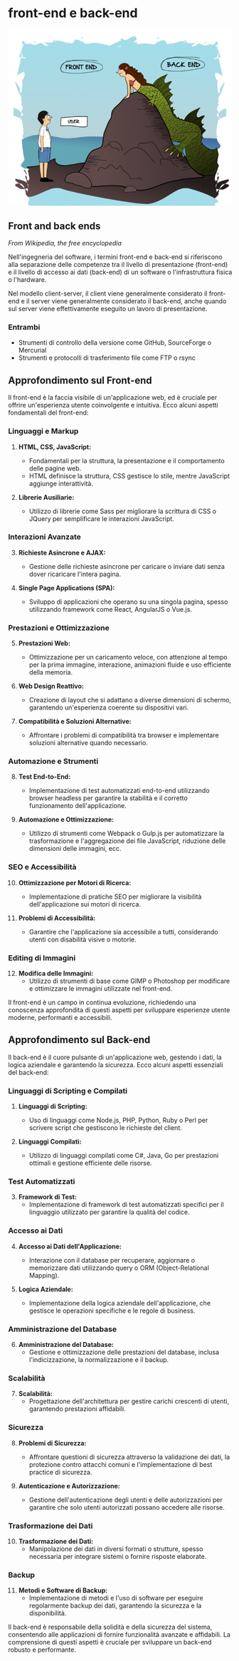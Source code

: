 # front-end e back-end

![frontend - backend](https://raw.githubusercontent.com/maboglia/Fondamenti/master/img/backend-frontend/backend_frontend.png)

## Front and back ends
*From Wikipedia, the free encyclopedia*

Nell'ingegneria del software, i termini front-end e back-end si riferiscono alla separazione delle competenze tra il livello di presentazione (front-end) e il livello di accesso ai dati (back-end) di un software o l'infrastruttura fisica o l'hardware. 

Nel modello client-server, il client viene generalmente considerato il front-end e il server viene generalmente considerato il back-end, anche quando sul server viene effettivamente eseguito un lavoro di presentazione.

### Entrambi 

* Strumenti di controllo della versione come GitHub, SourceForge o Mercurial
* Strumenti e protocolli di trasferimento file come FTP o rsync

## Approfondimento sul Front-end

Il front-end è la faccia visibile di un'applicazione web, ed è cruciale per offrire un'esperienza utente coinvolgente e intuitiva. Ecco alcuni aspetti fondamentali del front-end:

### Linguaggi e Markup

1. **HTML, CSS, JavaScript:**
   * Fondamentali per la struttura, la presentazione e il comportamento delle pagine web.
   * HTML definisce la struttura, CSS gestisce lo stile, mentre JavaScript aggiunge interattività.

2. **Librerie Ausiliarie:**
   * Utilizzo di librerie come Sass per migliorare la scrittura di CSS o JQuery per semplificare le interazioni JavaScript.

### Interazioni Avanzate

3. **Richieste Asincrone e AJAX:**
   * Gestione delle richieste asincrone per caricare o inviare dati senza dover ricaricare l'intera pagina.

4. **Single Page Applications (SPA):**
   * Sviluppo di applicazioni che operano su una singola pagina, spesso utilizzando framework come React, AngularJS o Vue.js.

### Prestazioni e Ottimizzazione

5. **Prestazioni Web:**
   * Ottimizzazione per un caricamento veloce, con attenzione al tempo per la prima immagine, interazione, animazioni fluide e uso efficiente della memoria.

6. **Web Design Reattivo:**
   * Creazione di layout che si adattano a diverse dimensioni di schermo, garantendo un'esperienza coerente su dispositivi vari.

7. **Compatibilità e Soluzioni Alternative:**
   * Affrontare i problemi di compatibilità tra browser e implementare soluzioni alternative quando necessario.

### Automazione e Strumenti

8. **Test End-to-End:**
   * Implementazione di test automatizzati end-to-end utilizzando browser headless per garantire la stabilità e il corretto funzionamento dell'applicazione.

9. **Automazione e Ottimizzazione:**
   * Utilizzo di strumenti come Webpack o Gulp.js per automatizzare la trasformazione e l'aggregazione dei file JavaScript, riduzione delle dimensioni delle immagini, ecc.

### SEO e Accessibilità

10. **Ottimizzazione per Motori di Ricerca:**
    * Implementazione di pratiche SEO per migliorare la visibilità dell'applicazione sui motori di ricerca.

11. **Problemi di Accessibilità:**
    * Garantire che l'applicazione sia accessibile a tutti, considerando utenti con disabilità visive o motorie.

### Editing di Immagini

12. **Modifica delle Immagini:**
    * Utilizzo di strumenti di base come GIMP o Photoshop per modificare e ottimizzare le immagini utilizzate nel front-end.

Il front-end è un campo in continua evoluzione, richiedendo una conoscenza approfondita di questi aspetti per sviluppare esperienze utente moderne, performanti e accessibili.

## Approfondimento sul Back-end

Il back-end è il cuore pulsante di un'applicazione web, gestendo i dati, la logica aziendale e garantendo la sicurezza. Ecco alcuni aspetti essenziali del back-end:

### Linguaggi di Scripting e Compilati

1. **Linguaggi di Scripting:**
   * Uso di linguaggi come Node.js, PHP, Python, Ruby o Perl per scrivere script che gestiscono le richieste del client.

2. **Linguaggi Compilati:**
   * Utilizzo di linguaggi compilati come C#, Java, Go per prestazioni ottimali e gestione efficiente delle risorse.

### Test Automatizzati

3. **Framework di Test:**
   * Implementazione di framework di test automatizzati specifici per il linguaggio utilizzato per garantire la qualità del codice.

### Accesso ai Dati

4. **Accesso ai Dati dell'Applicazione:**
   * Interazione con il database per recuperare, aggiornare o memorizzare dati utilizzando query o ORM (Object-Relational Mapping).

5. **Logica Aziendale:**
   * Implementazione della logica aziendale dell'applicazione, che gestisce le operazioni specifiche e le regole di business.

### Amministrazione del Database

6. **Amministrazione del Database:**
   * Gestione e ottimizzazione delle prestazioni del database, inclusa l'indicizzazione, la normalizzazione e il backup.

### Scalabilità

7. **Scalabilità:**
   * Progettazione dell'architettura per gestire carichi crescenti di utenti, garantendo prestazioni affidabili.

### Sicurezza

8. **Problemi di Sicurezza:**
   * Affrontare questioni di sicurezza attraverso la validazione dei dati, la protezione contro attacchi comuni e l'implementazione di best practice di sicurezza.

9. **Autenticazione e Autorizzazione:**
   * Gestione dell'autenticazione degli utenti e delle autorizzazioni per garantire che solo utenti autorizzati possano accedere alle risorse.

### Trasformazione dei Dati

10. **Trasformazione dei Dati:**
    * Manipolazione dei dati in diversi formati o strutture, spesso necessaria per integrare sistemi o fornire risposte elaborate.

### Backup

11. **Metodi e Software di Backup:**
    * Implementazione di metodi e l'uso di software per eseguire regolarmente backup dei dati, garantendo la sicurezza e la disponibilità.

Il back-end è responsabile della solidità e della sicurezza del sistema, consentendo alle applicazioni di fornire funzionalità avanzate e affidabili. La comprensione di questi aspetti è cruciale per sviluppare un back-end robusto e performante.
